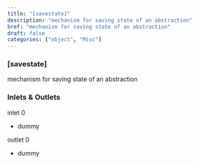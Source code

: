 ```yaml
---
title: "[savestate]"
description: "mechanism for saving state of an abstraction"
bref: "mechanism for saving state of an abstraction"
draft: false
categories: ["object", "Misc"]
---
```


### [savestate]

mechanism for saving state of an abstraction

### Inlets & Outlets

inlet 0

 - dummy

outlet 0

 - dummy
 
